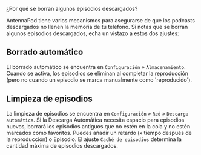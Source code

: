 ¿Por qué se borran algunos episodios descargados?

AntennaPod tiene varios mecanismos para asegurarse de que los podcasts descargados no llenen la memoria de tu teléfono. Si notas que se borran algunos episodios descargados, echa un vistazo a estos dos ajustes:

## Borrado automático

El borrado automático se encuentra en `Configuración` » `Almacenamiento`. Cuando se activa, los episodios se eliminan al completar la reproducción (pero no cuando un episodio se marca manualmente como 'reproducido').

## Limpieza de episodios

La limpieza de episodios se encuentra en `Configuración` » `Red` » `Descarga automática`. Si la Descarga Automática necesita espacio para episodios nuevos, borrará los episodios antiguos que no estén en la cola y no estén marcados como favoritos. Puedes añadir un retardo (x tiempo después de la reproducción) o Episodio. El ajuste `Caché de episodios` determina la cantidad máxima de episodios descargados.
